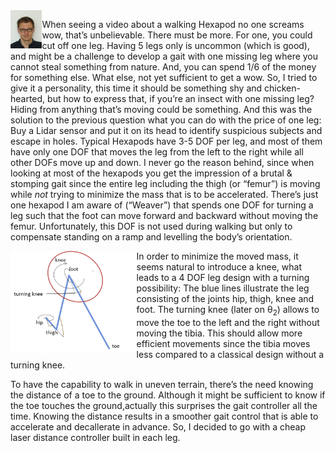 <img align="left" width="10%" src="./images/image001.jpg" >

When seeing a video about a walking Hexapod no one screams wow, that’s unbelievable. There must be more. For one, you could cut off one leg. Having 5 legs only is uncommon (which is good), and might be a challenge to develop a gait with one missing leg where you cannot steal something from nature. And, you can spend 1/6 of the money for something else.
What else, not yet sufficient to get a wow. So, I tried to give it a personality, this time it should be something shy and chicken-hearted, but how to express that, if you’re an insect with one missing leg? Hiding from anything that’s moving could be something. And this was the solution to the previous question what you can do with the price of one leg: Buy a Lidar sensor and put it on its head to identify suspicious subjects and escape in holes.
Typical Hexapods have 3-5 DOF per leg, and most of them have only one DOF that moves the leg from the left to the right while all other DOFs move up and down. I never go the reason behind, since when looking at most of the hexapods you get the impression of a brutal & stomping gait since the entire leg including the thigh (or “femur”) is moving while *not* trying to minimize the mass that is to be accelerated. There’s just one hexapod I am aware of (“Weaver”) that spends one DOF for turning a leg such that the foot can move forward and backward without moving the femur. Unfortunately, this DOF is not used during walking but only to compensate standing on a ramp and levelling the body’s orientation.

<img align="left" width="40%" src="./images/image002.png" >

In order to minimize the moved mass, it seems natural to introduce a knee, what leads to a 4 DOF leg design with a turning possibility:
The blue lines illustrate the leg consisting of the joints hip, thigh, knee and foot.
The turning knee (later on θ<sub>2</sub>) allows to move the toe to the left and the right without moving the tibia. This should allow more efficient movements since the tibia moves less compared to a classical design without a turning knee.

To have the capability to walk in uneven terrain, there’s the need knowing the distance of a toe to the ground. Although it might be sufficient to know if the toe touches the ground,actually this surprises the gait controller all the time. Knowing the distance results in a smoother gait control that is able to accelerate and decallerate in advance. So, I decided to go with a cheap laser distance controller built in each leg.


